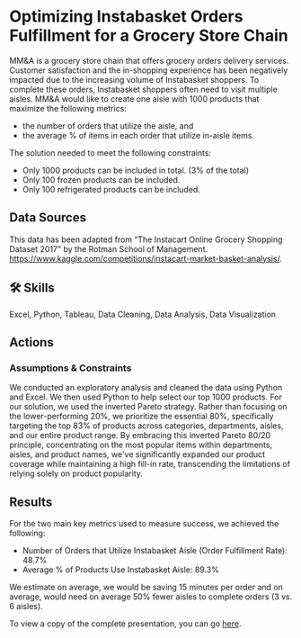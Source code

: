 
# Optimizing Instabasket Orders Fulfillment for a Grocery Store Chain

MM&A is a grocery store chain that offers grocery orders delivery services. Customer satisfaction and the in-shopping experience has been negatively impacted due to the increasing volume of Instabasket shoppers. To complete these orders, Instabasket shoppers often need to visit multiple aisles. MM&A would like to create one aisle with 1000 products that maximize the following metrics:
* the number of orders that utilize the aisle, and 
* the average % of items in each order that utilize in-aisle items.

The solution needed to meet the following constraints: 
* Only 1000 products can be included in total. (3% of the total)
* Only 100 frozen products can be included. 
* Only 100 refrigerated products can be included.


## Data Sources

This data has been adapted from “The Instacart Online Grocery Shopping Dataset 2017" by the Rotman School of Management.  
https://www.kaggle.com/competitions/instacart-market-basket-analysis/.


## 🛠 Skills
Excel, Python, Tableau, Data Cleaning, Data Analysis, Data Visualization 


## Actions 

### Assumptions & Constraints 
We conducted an exploratory analysis and cleaned the data using Python and Excel. We then used Python to help select our top 1000 products. For our solution, we used the inverted Pareto strategy. Rather than focusing on the lower-performing 20%, we prioritize the essential 80%, specifically targeting the top 83% of products across categories, departments, aisles, and our entire product range. By embracing this inverted Pareto 80/20 principle, concentrating on the most popular items within departments, aisles, and product names, we've significantly expanded our product coverage while maintaining a high fill-in rate, transcending the limitations of relying solely on product popularity.


## Results
For the two main key metrics used to measure success, we achieved the following: 
* Number of Orders that Utilize Instabasket Aisle (Order Fulfillment Rate): 48.7%
* Average % of Products Use Instabasket Aisle: 89.3%

We estimate on average, we would be saving 15 minutes per order and on average, would need on average 50% fewer aisles to complete orders (3 vs. 6 aisles). 

To view a copy of the complete presentation, you can go <a href="https://docs.google.com/presentation/d/1vS8dmFt5MpRSoHzwUz5GZ9kqWjYAZXvK/edit?usp=sharing&ouid=108620003158556993566&rtpof=true&sd=true">here</a>.

